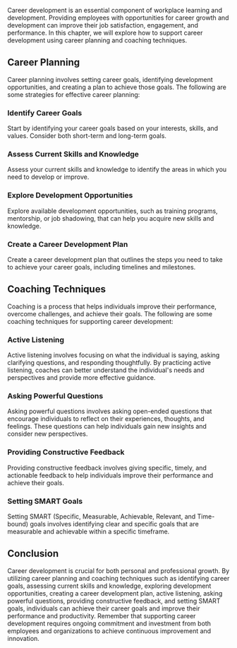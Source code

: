 
Career development is an essential component of workplace learning and development. Providing employees with opportunities for career growth and development can improve their job satisfaction, engagement, and performance. In this chapter, we will explore how to support career development using career planning and coaching techniques.

Career Planning
---------------

Career planning involves setting career goals, identifying development opportunities, and creating a plan to achieve those goals. The following are some strategies for effective career planning:

### Identify Career Goals

Start by identifying your career goals based on your interests, skills, and values. Consider both short-term and long-term goals.

### Assess Current Skills and Knowledge

Assess your current skills and knowledge to identify the areas in which you need to develop or improve.

### Explore Development Opportunities

Explore available development opportunities, such as training programs, mentorship, or job shadowing, that can help you acquire new skills and knowledge.

### Create a Career Development Plan

Create a career development plan that outlines the steps you need to take to achieve your career goals, including timelines and milestones.

Coaching Techniques
-------------------

Coaching is a process that helps individuals improve their performance, overcome challenges, and achieve their goals. The following are some coaching techniques for supporting career development:

### Active Listening

Active listening involves focusing on what the individual is saying, asking clarifying questions, and responding thoughtfully. By practicing active listening, coaches can better understand the individual's needs and perspectives and provide more effective guidance.

### Asking Powerful Questions

Asking powerful questions involves asking open-ended questions that encourage individuals to reflect on their experiences, thoughts, and feelings. These questions can help individuals gain new insights and consider new perspectives.

### Providing Constructive Feedback

Providing constructive feedback involves giving specific, timely, and actionable feedback to help individuals improve their performance and achieve their goals.

### Setting SMART Goals

Setting SMART (Specific, Measurable, Achievable, Relevant, and Time-bound) goals involves identifying clear and specific goals that are measurable and achievable within a specific timeframe.

Conclusion
----------

Career development is crucial for both personal and professional growth. By utilizing career planning and coaching techniques such as identifying career goals, assessing current skills and knowledge, exploring development opportunities, creating a career development plan, active listening, asking powerful questions, providing constructive feedback, and setting SMART goals, individuals can achieve their career goals and improve their performance and productivity. Remember that supporting career development requires ongoing commitment and investment from both employees and organizations to achieve continuous improvement and innovation.
